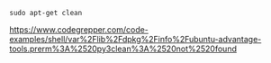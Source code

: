 ```
sudo apt-get clean

```
https://www.codegrepper.com/code-examples/shell/var%2Flib%2Fdpkg%2Finfo%2Fubuntu-advantage-tools.prerm%3A%2520py3clean%3A%2520not%2520found

